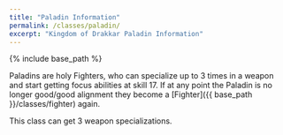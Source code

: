 ```yaml
---
title: "Paladin Information"
permalink: /classes/paladin/
excerpt: "Kingdom of Drakkar Paladin Information"
---
```


{% include base_path %}

Paladins are holy Fighters, who can specialize up to 3 times in a weapon and start getting focus abilities at skill 17. If at any point the Paladin is no longer good/good alignment they become a [Fighter]({{ base_path }}/classes/fighter) again.

This class can get 3 weapon specializations.
